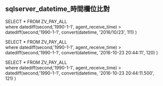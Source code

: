 sqlserver_datetime_時間欄位比對
---

SELECT  *
FROM ZV_PAY_ALL  
where   datediff(second,'1990-1-1', agent_receive_time)  >  datediff(second,'1990-1-1', convert(datetime, '2016/10/23', 111) ) 


SELECT  *
FROM ZV_PAY_ALL  
where   datediff(second,'1990-1-1', agent_receive_time)  >  datediff(second,'1990-1-1', convert(datetime, '2016-10-23 20:44:11', 120) ) 


SELECT  *
FROM ZV_PAY_ALL  
where   datediff(second,'1990-1-1', agent_receive_time)  >  datediff(second,'1990-1-1', convert(datetime, '2016-10-23 20:44:11.500', 121) ) 


